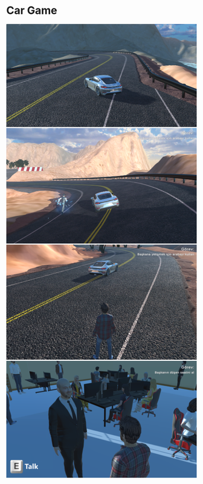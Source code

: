 # Car Game

![Image](https://github.com/mhasangecit/CarGame/blob/main/Screenshots/Screenshot%202024-01-02%20232400.png)
![Image](https://github.com/mhasangecit/CarGame/blob/main/Screenshots/Screenshot%202024-01-02%20232547.png)
![Image](https://github.com/mhasangecit/CarGame/blob/main/Screenshots/Screenshot%202024-01-02%20232335.png)
![Image](https://github.com/mhasangecit/CarGame/blob/main/Screenshots/Screenshot%202024-01-02%20232018.png)
 
